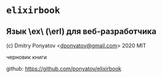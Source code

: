 #  `elixirbook`
## Язык \ex\ (\erl) для веб-разработчика

(c) Dmitry Ponyatov <<dponyatov@gmail.com>> 2020 MIT

черновик книги

github: https://github.com/ponyatov/elixirbook
